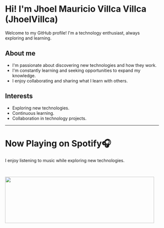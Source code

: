 # Hi! I'm Jhoel Mauricio Villca Villca (JhoelVillca)

Welcome to my GitHub profile! I'm a technology enthusiast, always exploring and learning.

## About me

* I'm passionate about discovering new technologies and how they work.
* I'm constantly learning and seeking opportunities to expand my knowledge.
* I enjoy collaborating and sharing what I learn with others.

## Interests

* Exploring new technologies.
* Continuous learning.
* Collaboration in technology projects.

---
  # Now Playing on Spotify🎧
  
  I enjoy listening to music while exploring new technologies.
  
&nbsp;<div>
  <img src="https://novatorem-spotify-git-main-jhoel-villcas-projects.vercel.app/api/spotify" width="488" height="152">
</div>
